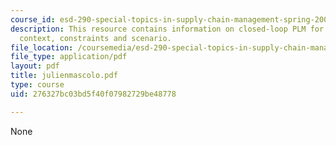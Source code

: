 ```yaml
---
course_id: esd-290-special-topics-in-supply-chain-management-spring-2005
description: This resource contains information on closed-loop PLM for EOL of vehicles-
  context, constraints and scenario.
file_location: /coursemedia/esd-290-special-topics-in-supply-chain-management-spring-2005/276327bc03bd5f40f07982729be48778_julienmascolo.pdf
file_type: application/pdf
layout: pdf
title: julienmascolo.pdf
type: course
uid: 276327bc03bd5f40f07982729be48778

---
```

None